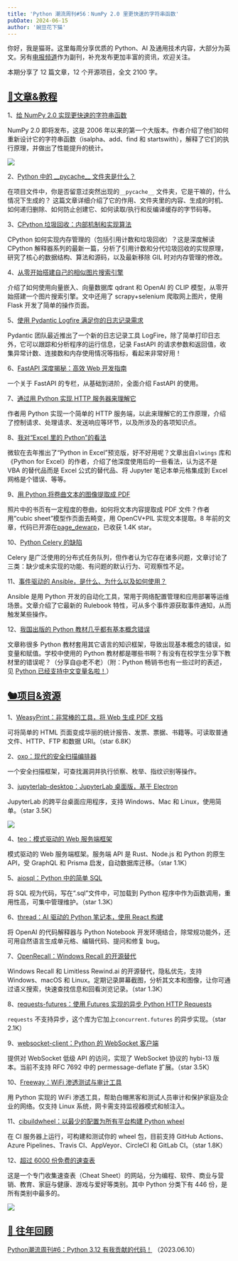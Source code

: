 ```yaml
---
title: 'Python 潮流周刊#56：NumPy 2.0 里更快速的字符串函数'
pubDate: 2024-06-15
author: '豌豆花下猫'
---
```


你好，我是猫哥。这里每周分享优质的 Python、AI 及通用技术内容，大部分为英文。另有[电报频道](https://t.me/pythontrendingweekly)作为副刊，补充发布更加丰富的资讯，欢迎关注。

本期分享了 12 篇文章，12 个开源项目，全文 2100 字。

## [🦄文章&教程](https://xiaobot.net/p/python_weekly)

1、[给 NumPy 2.0 实现更快速的字符串函数](https://labs.quansight.org/blog/numpy-string-ufuncs)

NumPy 2.0 即将发布，这是 2006 年以来的第一个大版本。作者介绍了他们如何重新设计它的字符串函数（isalpha、add、find 和 startswith），解释了它们的执行原理，并做出了性能提升的统计。

![](https://img.pythoncat.top/2024-06-13_numpy-string.png)

2、[Python 中的 \_\_pycache\_\_ 文件夹是什么？](https://realpython.com/python-pycache/)

在项目文件中，你是否留意过突然出现的`__pycache__` 文件夹，它是干嘛的，什么情况下生成的？ 这篇文章详细介绍了它的作用、文件夹里的内容、生成的时机、如何递归删除、如何防止创建它、如何读取/执行和反编译缓存的字节码等。

3、[CPython 垃圾回收：内部机制和实现算法](https://blog.codingconfessions.com/p/cpython-garbage-collection-internals)

CPython 如何实现内存管理的（包括引用计数和垃圾回收）？这是深度解读 CPython 解释器系列的最新一篇，分析了引用计数和分代垃圾回收的实现原理，研究了核心的数据结构、算法和源码，以及最新移除 GIL 时对内存管理的修改。

4、[从零开始搭建自己的相似图片搜索引擎](https://juejin.cn/post/7377632288676839439)

介绍了如何使用向量嵌入、向量数据库 qdrant 和 OpenAI 的 CLIP 模型，从零开始搭建一个图片搜索引擎。文中还用了 scrapy+selenium 爬取网上图片，使用 Flask 开发了简单的操作页面。

5、[使用 Pydantic Logfire 满足你的日志记录需求](https://kadermiyanyedi.medium.com/fire-up-your-logging-needs-with-logfire-6330d7a08dfe)

Pydantic 团队最近推出了一个新的日志记录工具 LogFire，除了简单打印日志外，它可以跟踪和分析程序的运行信息，记录 FastAPI 的请求参数和返回值，收集异常计数、连接数和内存使用情况等指标，看起来非常好用！

6、[FastAPI 深度揭秘：高效 Web 开发指南](https://juejin.cn/column/7379166365972955146)

一个关于 FastAPI 的专栏，从基础到进阶，全面介绍 FastAPI 的使用。

7、[通过用 Python 实现 HTTP 服务器来理解它](https://muhammadraza.me/2024/building-http-server/)

作者用 Python 实现一个简单的 HTTP 服务端，以此来理解它的工作原理，介绍了控制请求、处理请求、发送响应等环节，以及所涉及的各项知识点。

8、[我对“Excel 里的 Python”的看法](https://www.xlwings.org/blog/my-thoughts-on-python-in-excel)

微软在去年推出了“Python in Excel”预览版，好不好用呢？文章出自`xlwings` 库和《Python for Excel》的作者，介绍了他深度使用后的一些看法，认为这不是 VBA 的替代品而是 Excel 公式的替代品、将 Jupyter 笔记本单元格集成到 Excel 网格是个错误、等等。

9、[用 Python 将卷曲文本的图像提取成 PDF](https://mzucker.github.io/2016/08/15/page-dewarping.html)

照片中的书页有一定程度的卷曲，如何将文本内容提取成 PDF 文件？作者用“cubic sheet”模型作页面去畸变，用 OpenCV+PIL 实现文本提取。8 年前的文章，代码已开源在[page_dewarp](https://github.com/mzucker/page_dewarp)，已收获 1.4K star。

10、[Python Celery 的缺陷](https://docs.hatchet.run/blog/problems-with-celery)

Celery 是广泛使用的分布式任务队列，但作者认为它存在诸多问题，文章讨论了三类：缺少或未实现的功能、有问题的默认行为、可观察性不足。

11、[事件驱动的 Ansible，是什么、为什么以及如何使用？](https://anweshadas.in/event-driven-ansible-what-why-and-how/)

Ansible 是用 Python 开发的自动化工具，常用于网络配置管理和应用部署等运维场景。文章介绍了它最新的 Rulebook 特性，可从多个事件源获取事件通知，从而触发某些操作。

12、[我国出版的 Python 教材几乎都有基本概念错误](https://zhuanlan.zhihu.com/p/703141066)

文章称很多 Python 教材套用其它语言的知识框架，导致出现基本概念的错误，如变量和赋值。学校中使用的 Python 教材都是哪些书啊？有没有在校学生分享下教材里的错误呢？（分享自@老不老）（附：Python 畅销书也有一些过时的表述，见 [Python 已经支持中文变量名啦！](https://pythoncat.top/posts/2021-01-13-books)）

## [🐿️项目&资源](https://xiaobot.net/p/python_weekly)

1、[WeasyPrint：非常棒的工具，将 Web 生成 PDF 文档](https://github.com/Kozea/WeasyPrint)

可将简单的 HTML 页面变成华丽的统计报告、发票、票据、书籍等。可读取普通文件、HTTP、FTP 和数据 URI。（star 6.8K）

2、[oxo：现代的安全扫描编排器](https://github.com/Ostorlab/oxo)

一个安全扫描框架，可查找漏洞并执行侦察、枚举、指纹识别等操作。

3、[jupyterlab-desktop：JupyterLab 桌面版，基于 Electron](https://github.com/jupyterlab/jupyterlab-desktop)

JupyterLab 的跨平台桌面应用程序，支持 Windows、Mac 和 Linux，使用简单。（star 3.5K）

![](https://img.pythoncat.top/jupyterlab-desktop.png)

4、[teo：模式驱动的 Web 服务端框架](https://github.com/teodevgroup/teo)

模式驱动的 Web 服务端框架。服务端 API 是 Rust、Node.js 和 Python 的原生 API，受 GraphQL 和 Prisma 启发，自动数据库迁移。（star 1.1K）

5、[aiosql：Python 中的简单 SQL](https://github.com/nackjicholson/aiosql)

将 SQL 视为代码，写在“.sql”文件中，可加载到 Python 程序中作为函数调用，重用性高，可集中管理维护。（star 1.3K）

6、[thread：AI 驱动的 Python 笔记本，使用 React 构建](https://github.com/squaredtechnologies/thread)

将 OpenAI 的代码解释器与 Python Notebook 开发环境结合，除常规功能外，还可用自然语言生成单元格、编辑代码、提问和修复 bug。

7、[OpenRecall：Windows Recall 的开源替代](https://github.com/openrecall/openrecall)

Windows Recall 和 Limitless Rewind.ai 的开源替代，隐私优先，支持 Windows、macOS 和 Linux。定期记录屏幕截图，分析其文本和图像，让你可通过语义搜索，快速查找信息和回看浏览记录。（star 1.3K）

8、[requests-futures：使用 Futures 实现的异步 Python HTTP Requests](https://github.com/ross/requests-futures)

`requests` 不支持异步，这个库为它加上`concurrent.futures` 的异步实现。（star 2.1K）

9、[websocket-client：Python 的 WebSocket 客户端](https://github.com/websocket-client/websocket-client)

提供对 WebSocket 低级 API 的访问，实现了 WebSocket 协议的 hybi-13 版本。当前不支持 RFC 7692 中的 permessage-deflate 扩展。（star 3.5K）

10、[Freeway：WiFi 渗透测试与审计工具](https://github.com/FLOCK4H/Freeway)

用 Python 实现的 WiFi 渗透工具，帮助白帽黑客和测试人员审计和保护家庭及企业的网络。仅支持 Linux 系统，网卡需支持监视器模式和帧注入。

11、[cibuildwheel：以最少的配置为所有平台构建 Python wheel](https://github.com/pypa/cibuildwheel)

在 CI 服务器上运行，可构建和测试你的 wheel 包，目前支持 GitHub Actions、Azure Pipelines、Travis CI、AppVeyor、CircleCI 和 GitLab CI。（star 1.8K）

12、[超过 6000 份免费的速查表](https://cheatography.com/)

这是一个专门收集速查表（Cheat Sheet）的网站，分为编程、软件、商业与营销、教育、家庭与健康、游戏与爱好等类别。其中 Python 分类下有 446 份，是所有类别中最多的。

![](https://img.pythoncat.top/2024-06-15_Cheat-Sheet.png)

## [🐧 往年回顾](https://xiaobot.net/p/python_weekly)

[Python潮流周刊#6：Python 3.12 有我贡献的代码！](https://pythoncat.top/posts/2023-06-10-weekly6)  （2023.06.10）
